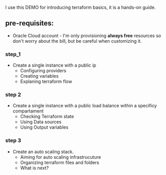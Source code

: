 I use this DEMO for introducing terraform basics, it is a hands-on guide.

## pre-requisites:
- Oracle Cloud account - I'm only provisioning **always free** resources so don't worry about the bill, but be careful when customizing it.
   
### step_1
- Create a single instance with a public ip
  - Configuring providers
  - Creating variables
  - Explaning terraform flow

### step 2
- Create a single instance with a public load balance within a specificy compartament
  - Checking Terraform state
  - Using Data sources
  - Using Output variables

### step 3
- Create an auto scaling stack.
  - Aiming for auto scaling infrastrucuture
  - Organizing terraform files and folders
  - What is next?